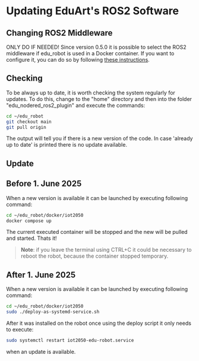 # Updating EduArt's ROS2 Software

## Changing ROS2 Middleware

ONLY DO IF NEEDED! Since version 0.5.0 it is possible to select the ROS2 middleware if edu_robot is used in a Docker container. If you want to configure it, you can do so by following [these instructions](changing-middleware.md).

## Checking

To be always up to date, it is worth checking the system regularly for updates. To do this, change to the "home" directory and then into the folder "edu_nodered_ros2_plugin" and execute the commands:

```bash
cd ~/edu_robot
git checkout main
git pull origin
```
The output will tell you if there is a new version of the code. In case 'already up to date' is printed there is no update available.

## Update

## Before 1. June 2025

When a new version is available it can be launched by executing following command:

```bash
cd ~/edu_robot/docker/iot2050
docker compose up
```

The current executed container will be stopped and the new will be pulled and started. Thats it!

> **Note**: if you leave the terminal using CTRL+C it could be necessary to reboot the robot, because the container stopped temporary.

## After 1. June 2025

When a new version is available it can be launched by executing following command:

```bash
cd ~/edu_robot/docker/iot2050
sudo ./deploy-as-systemd-service.sh
```

After it was installed on the robot once using the deploy script it only needs to execute:

```bash
sudo systemctl restart iot2050-edu-robot.service
```

when an update is available.